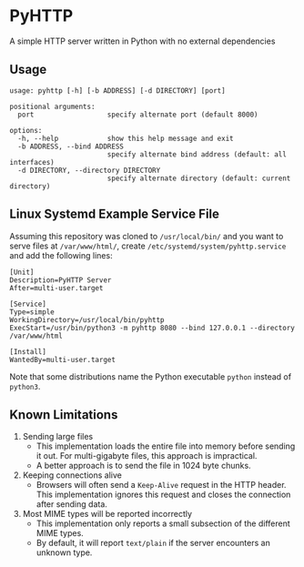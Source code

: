 # PyHTTP

A simple HTTP server written in Python with no external dependencies

## Usage

```
usage: pyhttp [-h] [-b ADDRESS] [-d DIRECTORY] [port]

positional arguments:
  port                  specify alternate port (default 8000)

options:
  -h, --help            show this help message and exit
  -b ADDRESS, --bind ADDRESS
                        specify alternate bind address (default: all interfaces)
  -d DIRECTORY, --directory DIRECTORY
                        specify alternate directory (default: current directory)
```

## Linux Systemd Example Service File

Assuming this repository was cloned to `/usr/local/bin/` and you want to serve files at `/var/www/html/`,
create `/etc/systemd/system/pyhttp.service` and add the following lines:

```
[Unit]
Description=PyHTTP Server
After=multi-user.target

[Service]
Type=simple
WorkingDirectory=/usr/local/bin/pyhttp
ExecStart=/usr/bin/python3 -m pyhttp 8080 --bind 127.0.0.1 --directory /var/www/html

[Install]
WantedBy=multi-user.target
```

Note that some distributions name the Python executable `python` instead of `python3`.

## Known Limitations

1. Sending large files
    - This implementation loads the entire file into memory before sending it out. For multi-gigabyte files, this approach is impractical.
    - A better approach is to send the file in 1024 byte chunks.
2. Keeping connections alive
    - Browsers will often send a `Keep-Alive` request in the HTTP header. This implementation ignores this request and closes the connection after sending data.
3. Most MIME types will be reported incorrectly
    - This implementation only reports a small subsection of the different MIME types.
    - By default, it will report `text/plain` if the server encounters an unknown type.
